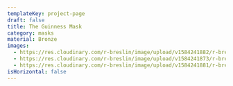 ```yaml
---
templateKey: project-page
draft: false
title: The Guinness Mask
category: masks
material: Bronze
images:
  - https://res.cloudinary.com/r-breslin/image/upload/v1584241882/r-breslin-cloudinary/WORK/MASKS/the-guinness-mask/the-guinness-mask_the-guinness-mask-01_mrw2zm.jpg
  - https://res.cloudinary.com/r-breslin/image/upload/v1584241873/r-breslin-cloudinary/WORK/MASKS/the-guinness-mask/the-guinness-mask_the-guinness-mask-02_heyuvh.jpg
  - https://res.cloudinary.com/r-breslin/image/upload/v1584241881/r-breslin-cloudinary/WORK/MASKS/the-guinness-mask/the-guinness-mask_the-guinness-mask-03_ihny4z.jpg
isHorizontal: false
---
```

